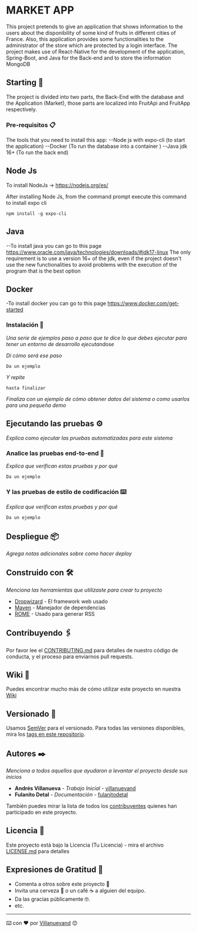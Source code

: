 # MARKET APP 
 
 This project pretends to give an application that shows information to the users about the disponibility of some kind of fruits in different cities of France. Also, this application provides some functionalities to the administrator of the store which are protected by a login interface. The project makes use of React-Native for the development of the application, Spring-Boot, and Java for the Back-end and to store the information MongoDB 
 
## Starting 🚀

The project is divided into two parts, the Back-End with the database and the Application (Market), those parts are localized into FruitApi and FruitApp respectively.




### Pre-requisitos 📋

The tools that you need to install this app:
--Node js  with expo-cli (to start the application)
--Docker (To run the database into a container )
--Java jdk 16+ (To run the back end)

## Node Js
To install NodeJs -> https://nodejs.org/es/

After installing Node Js, from the command prompt execute this command to install expo cli 

```
npm install -g expo-cli
```
## Java
--To install java you can go to this page https://www.oracle.com/java/technologies/downloads/#jdk17-linux 
The only requirement is to use a version 16+ of the jdk, even if the project doesn't use the new functionalities to avoid problems with the execution of the program that is the best option 

## Docker 
-To install docker you can go to this page https://www.docker.com/get-started


### Instalación 🔧

_Una serie de ejemplos paso a paso que te dice lo que debes ejecutar para tener un entorno de desarrollo ejecutandose_

_Dí cómo será ese paso_

```
Da un ejemplo
```

_Y repite_

```
hasta finalizar
```

_Finaliza con un ejemplo de cómo obtener datos del sistema o como usarlos para una pequeña demo_

## Ejecutando las pruebas ⚙️

_Explica como ejecutar las pruebas automatizadas para este sistema_

### Analice las pruebas end-to-end 🔩

_Explica que verifican estas pruebas y por qué_

```
Da un ejemplo
```

### Y las pruebas de estilo de codificación ⌨️

_Explica que verifican estas pruebas y por qué_

```
Da un ejemplo
```

## Despliegue 📦

_Agrega notas adicionales sobre como hacer deploy_

## Construido con 🛠️

_Menciona las herramientas que utilizaste para crear tu proyecto_

* [Dropwizard](http://www.dropwizard.io/1.0.2/docs/) - El framework web usado
* [Maven](https://maven.apache.org/) - Manejador de dependencias
* [ROME](https://rometools.github.io/rome/) - Usado para generar RSS

## Contribuyendo 🖇️

Por favor lee el [CONTRIBUTING.md](https://gist.github.com/villanuevand/xxxxxx) para detalles de nuestro código de conducta, y el proceso para enviarnos pull requests.

## Wiki 📖

Puedes encontrar mucho más de cómo utilizar este proyecto en nuestra [Wiki](https://github.com/tu/proyecto/wiki)

## Versionado 📌

Usamos [SemVer](http://semver.org/) para el versionado. Para todas las versiones disponibles, mira los [tags en este repositorio](https://github.com/tu/proyecto/tags).

## Autores ✒️

_Menciona a todos aquellos que ayudaron a levantar el proyecto desde sus inicios_

* **Andrés Villanueva** - *Trabajo Inicial* - [villanuevand](https://github.com/villanuevand)
* **Fulanito Detal** - *Documentación* - [fulanitodetal](#fulanito-de-tal)

También puedes mirar la lista de todos los [contribuyentes](https://github.com/your/project/contributors) quíenes han participado en este proyecto. 

## Licencia 📄

Este proyecto está bajo la Licencia (Tu Licencia) - mira el archivo [LICENSE.md](LICENSE.md) para detalles

## Expresiones de Gratitud 🎁

* Comenta a otros sobre este proyecto 📢
* Invita una cerveza 🍺 o un café ☕ a alguien del equipo. 
* Da las gracias públicamente 🤓.
* etc.



---
⌨️ con ❤️ por [Villanuevand](https://github.com/Villanuevand) 😊
